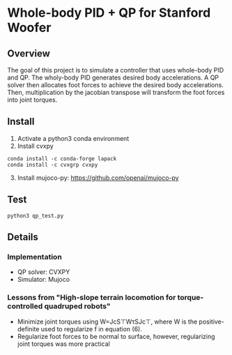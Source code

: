 # Whole-body PID + QP for Stanford Woofer

## Overview
The goal of this project is to simulate a controller that uses whole-body PID and QP. The wholy-body PID generates desired body accelerations. A QP solver then allocates foot forces to achieve the desired body accelerations. Then, multiplication by the jacobian transpose will transform the foot forces into joint torques.

## Install
1. Activate a python3 conda environment
2. Install cvxpy
```
conda install -c conda-forge lapack
conda install -c cvxgrp cvxpy
```
3. Install mujoco-py: https://github.com/openai/mujoco-py

## Test
```
python3 qp_test.py
```

## Details 
### Implementation 
* QP solver: CVXPY
* Simulator: Mujoco

### Lessons from "High-slope terrain locomotion for torque-controlled quadruped robots"
* Minimize joint torques using W=JcS⊤WτSJc⊤, where W is the positive-definite used to regularize f in equation (6).
* Regularize foot forces to be normal to surface, however, regularizing joint torques was more practical



